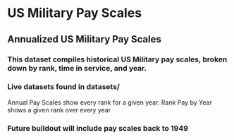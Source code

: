 # US Military Pay Scales
## Annualized US Military Pay Scales

### This dataset compiles historical US Military pay scales, broken down by rank, time in service, and year.

### Live datasets found in datasets/
Annual Pay Scales show every rank for a given year. 
Rank Pay by Year shows a given rank over every year

### Future buildout will include pay scales back to 1949